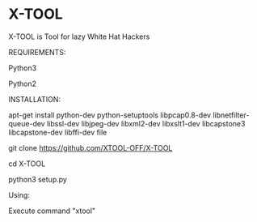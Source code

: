 # X-TOOL
X-TOOL is Tool for lazy White Hat Hackers



REQUIREMENTS:


Python3



Python2




INSTALLATION:



apt-get install python-dev python-setuptools libpcap0.8-dev libnetfilter-queue-dev libssl-dev libjpeg-dev libxml2-dev libxslt1-dev libcapstone3 libcapstone-dev libffi-dev file


git clone https://github.com/XTOOL-OFF/X-TOOL



cd X-TOOL




python3 setup.py



Using:


Execute command "xtool"
